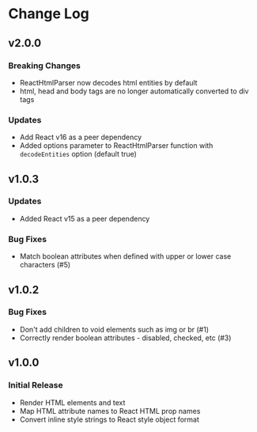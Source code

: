 # Change Log

## v2.0.0
### Breaking Changes
- ReactHtmlParser now decodes html entities by default
- html, head and body tags are no longer automatically converted to div tags
### Updates
- Add React v16 as a peer dependency
- Added options parameter to ReactHtmlParser function with `decodeEntities` option (default true)

## v1.0.3
### Updates
- Added React v15 as a peer dependency
### Bug Fixes
- Match boolean attributes when defined with upper or lower case characters (#5)

## v1.0.2
### Bug Fixes
- Don't add children to void elements such as img or br (#1)
- Correctly render boolean attributes - disabled, checked, etc (#3)

## v1.0.0
### Initial Release
- Render HTML elements and text
- Map HTML attribute names to React HTML prop names
- Convert inline style strings to React style object format